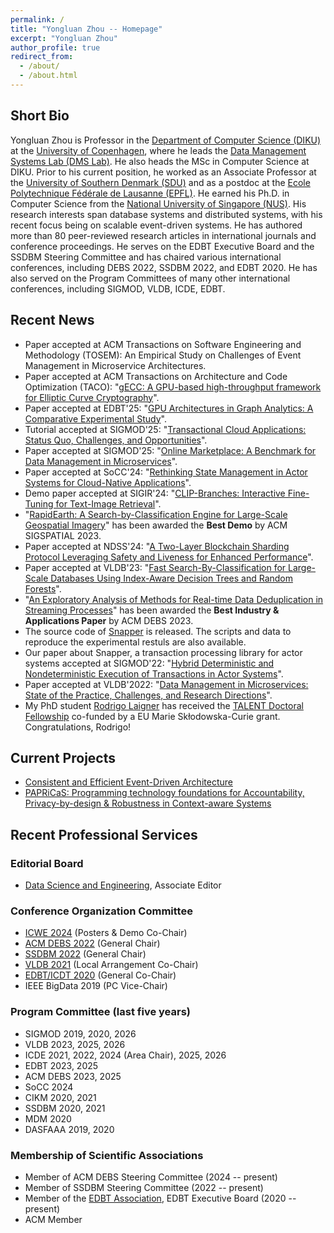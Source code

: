 ```yaml
---
permalink: /
title: "Yongluan Zhou -- Homepage"
excerpt: "Yongluan Zhou"
author_profile: true
redirect_from: 
  - /about/
  - /about.html
---
```


## Short Bio
Yongluan Zhou is Professor in the [Department of Computer Science (DIKU)](http://diku.dk) at the [University of Copenhagen](http://ku.dk), where he leads the [Data Management Systems Lab (DMS Lab)](https://di.ku.dk/english/research/sdps/research-groups/dms/). He also heads the MSc in Computer Science at DIKU. Prior to his current position, he worked as an Associate Professor at the [University of Southern Denmark (SDU)](http://www.sdu.dk) and as a postdoc at the [Ecole Polytechnique Fédérale de Lausanne (EPFL)](http://epfl.ch). He earned his Ph.D. in Computer Science from the [National University of Singapore (NUS)](http://www.nus.edu.sg). His research interests span database systems and distributed systems, with his recent focus being on scalable event-driven systems. He has authored more than 80 peer-reviewed research articles in international journals and conference proceedings. He serves on the EDBT Executive Board and the SSDBM Steering Committee and has chaired various international conferences, including DEBS 2022, SSDBM 2022, and EDBT 2020. He has also served on the Program Committees of many other international conferences, including SIGMOD, VLDB, ICDE, EDBT.

## Recent News
* Paper accepted at ACM Transactions on Software Engineering and Methodology (TOSEM): An Empirical Study on Challenges of Event Management in Microservice Architectures. 
* Paper accepted at ACM Transactions on Architecture and Code Optimization (TACO): "[gECC: A GPU-based high-throughput framework for Elliptic Curve Cryptography](https://dl.acm.org/doi/10.1145/3736176)".
* Paper accepted at EDBT'25: "[GPU Architectures in Graph Analytics: A Comparative Experimental Study](https://www.researchgate.net/publication/389691514_GPU_Architectures_in_Graph_Analytics_A_Comparative_Experimental_Study)".
* Tutorial accepted at SIGMOD'25: "[Transactional Cloud Applications: Status Quo, Challenges, and Opportunities](https://www.researchgate.net/publication/391120174_Transactional_Cloud_Applications_Status_Quo_Challenges_and_Opportunities)".
* Paper accepted at SIGMOD'25: "[Online Marketplace: A Benchmark for Data Management in Microservices](https://www.researchgate.net/publication/379662990_Online_Marketplace_A_Benchmark_for_Data_Management_in_Microservices)". 
* Paper accepted at SoCC'24: "[Rethinking State Management in Actor Systems for Cloud-Native Applications](https://www.researchgate.net/publication/385107871_Rethinking_State_Management_in_Actor_Systems_for_Cloud-Native_Applications)". 
* Demo paper accepted at SIGIR'24: "[CLIP-Branches: Interactive Fine-Tuning for Text-Image Retrieval](https://dl.acm.org/doi/10.1145/3626772.3657678)". 
* "[RapidEarth: A Search-by-Classification Engine for Large-Scale Geospatial Imagery](https://static-curis.ku.dk/portal/files/381260612/RapidEarth.pdf)" has been awarded the **Best Demo** by ACM SIGSPATIAL 2023. 
* Paper accepted at NDSS'24: "[A Two-Layer Blockchain Sharding Protocol Leveraging Safety and Liveness for Enhanced Performance](https://static-curis.ku.dk/portal/files/398562489/A_Two_Layer_Blockchain_Sharding_Protocol_Leveraging_Safety_and_Liveness_for_Enhanced_Performance_Final_updates_2_.pdf)". 
* Paper accepted at VLDB'23: "[Fast Search-By-Classification for Large-Scale Databases Using Index-Aware Decision Trees and Random Forests](https://static-curis.ku.dk/portal/files/359617615/search_by_classification_VLDB2023.pdf)". 
* "[An Exploratory Analysis of Methods for Real-time Data Deduplication in Streaming Processes](https://static-curis.ku.dk/portal/files/359617173/DEBS2023.pdf)" has been awarded the **Best Industry & Applications Paper** by ACM DEBS 2023.
* The source code of [Snapper](https://github.com/diku-dk/Snapper-Orleans) is released. The scripts and data to reproduce the experimental restuls are also available.
* Our paper about Snapper, a transaction processing library for actor systems accepted at SIGMOD'22: "[Hybrid Deterministic and Nondeterministic Execution of Transactions in Actor Systems](https://www.researchgate.net/publication/360065293_Hybrid_Deterministic_and_Nondeterministic_Execution_of_Transactions_in_Actor_Systems)".
* Paper accepted at VLDB'2022: "[Data Management in Microservices: State of the Practice, Challenges, and Research Directions](https://static-curis.ku.dk/portal/files/287616817/Data_Management_in_Microservices.pdf)".
* My PhD student [Rodrigo Laigner](https://rnlaigner.github.io/) has received the [TALENT Doctoral Fellowship](https://talent.ku.dk/) co-funded by a EU Marie Skłodowska-Curie grant. Congratulations, Rodrigo! 

## Current Projects
* [Consistent and Efficient Event-Driven Architecture](https://di.ku.dk/english/research/sdps/research-groups/dms/ceeda/)
* [PAPRiCaS: Programming technology foundations for Accountability, Privacy-by-design & Robustness in Context-aware Systems](https://papricas.org/)

## Recent Professional Services

### Editorial Board
* [Data Science and Engineering](https://link.springer.com/journal/41019), Associate Editor


### Conference Organization Committee
* [ICWE 2024](https://icwe2024.webengineering.org/) (Posters & Demo Co-Chair)
* [ACM DEBS 2022](https://2022.debs.org/) (General Chair)
* [SSDBM 2022](https://ssdbm.org/2022/) (General Chair)
* [VLDB 2021](https://vldb.org/2021/) (Local Arrangement Co-Chair)
* [EDBT/ICDT 2020](https://diku-dk.github.io/edbticdt2020/?contents=main.html) (General Co-Chair)
* IEEE BigData 2019 (PC Vice-Chair)

### Program Committee (last five years)
* SIGMOD 2019, 2020, 2026 
* VLDB 2023, 2025, 2026
* ICDE 2021, 2022, 2024 (Area Chair), 2025, 2026
* EDBT 2023, 2025
* ACM DEBS 2023, 2025
* SoCC 2024
* CIKM 2020, 2021
* SSDBM 2020, 2021
* MDM 2020
* DASFAAA 2019, 2020

### Membership of Scientific Associations
* Member of ACM DEBS Steering Committee (2024 -- present)
* Member of SSDBM Steering Committee (2022 -- present) 
* Member of the [EDBT Association](https://www.edbt.org/), EDBT Executive Board (2020 -- present)
* ACM Member
